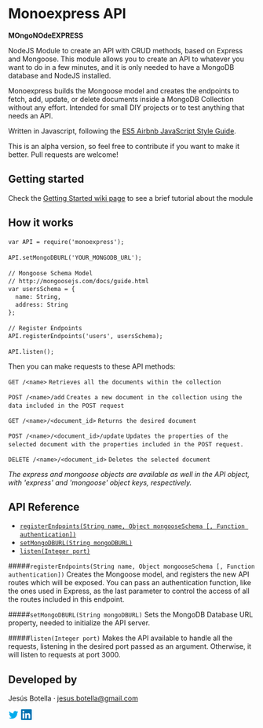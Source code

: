 # Monoexpress API
**MOngoNOdeEXPRESS**

NodeJS Module to create an API with CRUD methods, based on Express and Mongoose. This module allows you to create an API to whatever you want to do in a few minutes, and it is only needed to have a MongoDB database and NodeJS installed.

Monoexpress builds the Mongoose model and creates the endpoints to fetch, add, update, or delete documents inside a MongoDB Collection without any effort. Intended for small DIY projects or to test anything that needs an API.

Written in Javascript, following the [ES5 Airbnb JavaScript Style Guide](https://github.com/airbnb/javascript/tree/master/es5#the-javascript-style-guide-guide).

This is an alpha version, so feel free to contribute if you want to make it better. Pull requests are welcome!

**Getting started**
--------------------
Check the [Getting Started wiki page](https://github.com/jesusbotella/NodeSimpleAPI/wiki/Getting-Started) to see a brief tutorial about the module

**How it works**
--------------------

    var API = require('monoexpress');

    API.setMongoDBURL('YOUR_MONGODB_URL');

    // Mongoose Schema Model
    // http://mongoosejs.com/docs/guide.html
    var usersSchema = {
      name: String,
      address: String
    };

    // Register Endpoints
    API.registerEndpoints('users', usersSchema);

    API.listen();

Then you can make requests to these API methods:

`GET /<name>`
`Retrieves all the documents within the collection`

`POST /<name>/add`
`Creates a new document in the collection using the data included in the POST request`

`GET /<name>/<document_id>`
`Returns the desired document`

`POST /<name>/<document_id>/update`
`Updates the properties of the selected document with the properties included in the POST request.`

`DELETE /<name>/<document_id>`
`Deletes the selected document`

*The express and mongoose objects are available as well in the API object, with 'express' and 'mongoose' object keys, respectively.*

**API Reference**
--------------------
- [`registerEndpoints(String name, Object mongooseSchema [, Function authentication])`](#registerendpointsstring-name-object-mongooseschema--function-authentication)
- [`setMongoDBURL(String mongoDBURL)`](#setmongodburlstring-mongodburl)
- [`listen(Integer port)`](#listeninteger-port)

#####`registerEndpoints(String name, Object mongooseSchema [, Function authentication])`
Creates the Mongoose model, and registers the new API routes which will be exposed. You can pass an authentication function, like the ones used in Express, as the last parameter to control the access of all the routes included in this endpoint.

#####`setMongoDBURL(String mongoDBURL)`
Sets the MongoDB Database URL property, needed to initialize the API server.

#####`listen(Integer port)`
Makes the API available to handle all the requests, listening in the desired port passed as an argument. Otherwise, it will listen to requests at port 3000.

**Developed by**
--------------------
Jesús Botella · jesus.botella@gmail.com

[![Twitter][2]][1] [![LinkedIn][4]][3]

  [1]: http://twitter.com/sn00b
  [2]: https://github.com/jesusbotella/PebbleBiciMAD/blob/master/social_icons/twitter.png?raw=true
  [3]: https://linkedin.com/in/jesusbotella
  [4]: https://github.com/jesusbotella/PebbleBiciMAD/blob/master/social_icons/linkedin.png?raw=true
